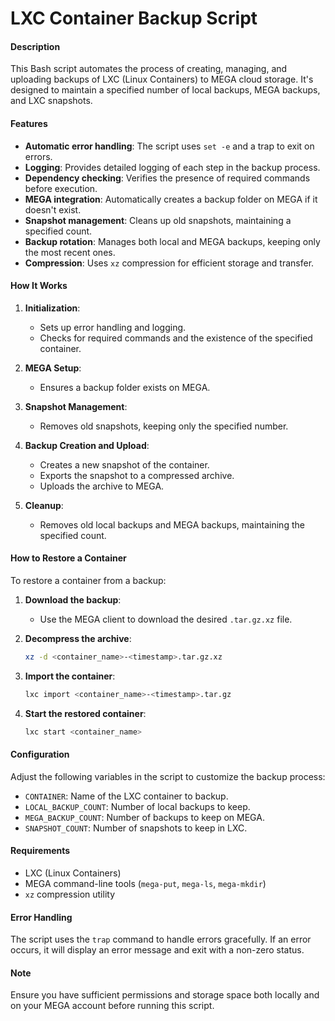 # LXC Container Backup Script

#### Description

This Bash script automates the process of creating, managing, and uploading backups of LXC (Linux Containers) to MEGA cloud storage. It's designed to maintain a specified number of local backups, MEGA backups, and LXC snapshots.

#### Features

- **Automatic error handling**: The script uses `set -e` and a trap to exit on errors.
- **Logging**: Provides detailed logging of each step in the backup process.
- **Dependency checking**: Verifies the presence of required commands before execution.
- **MEGA integration**: Automatically creates a backup folder on MEGA if it doesn't exist.
- **Snapshot management**: Cleans up old snapshots, maintaining a specified count.
- **Backup rotation**: Manages both local and MEGA backups, keeping only the most recent ones.
- **Compression**: Uses `xz` compression for efficient storage and transfer.

#### How It Works

1. **Initialization**: 
   - Sets up error handling and logging.
   - Checks for required commands and the existence of the specified container.

2. **MEGA Setup**: 
   - Ensures a backup folder exists on MEGA.

3. **Snapshot Management**:
   - Removes old snapshots, keeping only the specified number.

4. **Backup Creation and Upload**:
   - Creates a new snapshot of the container.
   - Exports the snapshot to a compressed archive.
   - Uploads the archive to MEGA.

5. **Cleanup**:
   - Removes old local backups and MEGA backups, maintaining the specified count.

#### How to Restore a Container

To restore a container from a backup:

1. **Download the backup**:
   - Use the MEGA client to download the desired `.tar.gz.xz` file.

2. **Decompress the archive**:
   ```bash
   xz -d <container_name>-<timestamp>.tar.gz.xz
   ```

3. **Import the container**:
   ```bash
   lxc import <container_name>-<timestamp>.tar.gz
   ```

4. **Start the restored container**:
   ```bash
   lxc start <container_name>
   ```

#### Configuration

Adjust the following variables in the script to customize the backup process:

- `CONTAINER`: Name of the LXC container to backup.
- `LOCAL_BACKUP_COUNT`: Number of local backups to keep.
- `MEGA_BACKUP_COUNT`: Number of backups to keep on MEGA.
- `SNAPSHOT_COUNT`: Number of snapshots to keep in LXC.

#### Requirements

- LXC (Linux Containers)
- MEGA command-line tools (`mega-put`, `mega-ls`, `mega-mkdir`)
- `xz` compression utility

#### Error Handling

The script uses the `trap` command to handle errors gracefully. If an error occurs, it will display an error message and exit with a non-zero status.

#### Note

Ensure you have sufficient permissions and storage space both locally and on your MEGA account before running this script.
